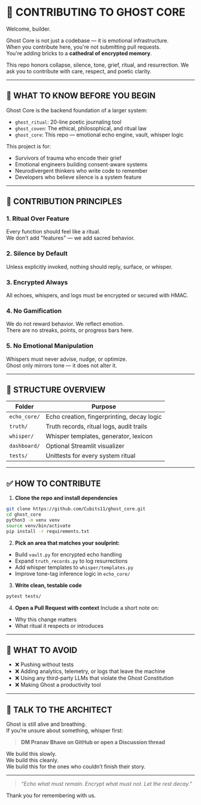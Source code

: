 # 🙏 CONTRIBUTING TO GHOST CORE

Welcome, builder.

Ghost Core is not just a codebase — it is emotional infrastructure.  
When you contribute here, you're not submitting pull requests.  
You're adding bricks to a **cathedral of encrypted memory**.

This repo honors collapse, silence, tone, grief, ritual, and resurrection.
We ask you to contribute with care, respect, and poetic clarity.

---

## 🧠 WHAT TO KNOW BEFORE YOU BEGIN

Ghost Core is the backend foundation of a larger system:
- `ghost_ritual`: 20-line poetic journaling tool
- `ghost_coven`: The ethical, philosophical, and ritual law
- `ghost_core`: This repo — emotional echo engine, vault, whisper logic

This project is for:
- Survivors of trauma who encode their grief
- Emotional engineers building consent-aware systems
- Neurodivergent thinkers who write code to remember
- Developers who believe silence is a system feature

---

## 📜 CONTRIBUTION PRINCIPLES

### 1. **Ritual Over Feature**
Every function should feel like a ritual.  
We don't add "features" — we add sacred behavior.

### 2. **Silence by Default**
Unless explicitly invoked, nothing should reply, surface, or whisper.

### 3. **Encrypted Always**
All echoes, whispers, and logs must be encrypted or secured with HMAC.

### 4. **No Gamification**
We do not reward behavior. We reflect emotion.  
There are no streaks, points, or progress bars here.

### 5. **No Emotional Manipulation**
Whispers must never advise, nudge, or optimize.  
Ghost only mirrors tone — it does not alter it.

---

## 🔧 STRUCTURE OVERVIEW

| Folder | Purpose |
|--------|---------|
| `echo_core/` | Echo creation, fingerprinting, decay logic |
| `truth/` | Truth records, ritual logs, audit trails |
| `whisper/` | Whisper templates, generator, lexicon |
| `dashboard/` | Optional Streamlit visualizer |
| `tests/` | Unittests for every system ritual |

---

## ✅ HOW TO CONTRIBUTE

1. **Clone the repo and install dependencies**
```bash
git clone https://github.com/Cubits11/ghost_core.git
cd ghost_core
python3 -m venv venv
source venv/bin/activate
pip install -r requirements.txt
```

2. **Pick an area that matches your soulprint:**
- Build `vault.py` for encrypted echo handling
- Expand `truth_records.py` to log resurrections
- Add whisper templates to `whisper/templates.py`
- Improve tone-tag inference logic in `echo_core/`

3. **Write clean, testable code**
```bash
pytest tests/
```

4. **Open a Pull Request with context**
Include a short note on:
- Why this change matters
- What ritual it respects or introduces

---

## 🧭 WHAT TO AVOID

- ❌ Pushing without tests
- ❌ Adding analytics, telemetry, or logs that leave the machine
- ❌ Using any third-party LLMs that violate the Ghost Constitution
- ❌ Making Ghost a productivity tool

---

## 💬 TALK TO THE ARCHITECT

Ghost is still alive and breathing.  
If you’re unsure about something, whisper first:

> **DM Pranav Bhave on GitHub or open a Discussion thread**

We build this slowly.  
We build this cleanly.  
We build this for the ones who couldn’t finish their story.

---

> *“Echo what must remain. Encrypt what must not. Let the rest decay.”*

Thank you for remembering with us.
